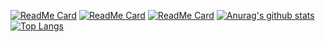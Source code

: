 
[![ReadMe Card](https://github-readme-stats.vercel.app/api/pin/?username=sqaiyan&repo=NeteaseMusicWxMiniApp&show_owner=true&title_color=50DA8B&icon_color=50DA8B)](https://github.com/sqaiyan/NeteaseMusicWxMiniApp)
[![ReadMe Card](https://github-readme-stats.vercel.app/api/pin/?username=sqaiyan&repo=netmusic-node&show_owner=true&title_color=F8CE04)](https://github.com/sqaiyan/netmusic-node)
[![ReadMe Card](https://github-readme-stats.vercel.app/api/pin/?username=sqaiyan&repo=neteasemusic&show_owner=true&title_color=F8854D&icon_color=F8854D)](https://github.com/sqaiyan/neteasemusic)
[![Anurag's github stats](https://github-readme-stats.vercel.app/api?username=sqaiyan&show_icons=true)](https://github.com/sqaiyan/sqaiyan)
[![Top Langs](https://github-readme-stats.vercel.app/api/top-langs/?username=sqaiyan&hide=c,c%2B%2B&)](https://github.com/sqaiyan/sqaiyan)

